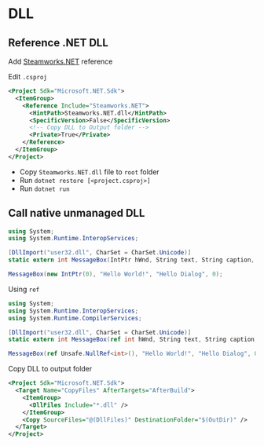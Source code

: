 # DLL

## Reference .NET DLL

Add [Steamworks.NET](https://steamworks.github.io/installation/) reference

Edit `.csproj`

```xml
<Project Sdk="Microsoft.NET.Sdk">
  <ItemGroup>
    <Reference Include="Steamworks.NET">
      <HintPath>Steamworks.NET.dll</HintPath>
      <SpecificVersion>False</SpecificVersion> 
      <!-- Copy DLL to Output folder -->
      <Private>True</Private>
    </Reference>
  </ItemGroup>
</Project>
```

- Copy `Steamworks.NET.dll` file to `root` folder
- Run `dotnet restore [<project.csproj>]`
- Run `dotnet run`

## Call native unmanaged DLL

```cs
using System;
using System.Runtime.InteropServices;

[DllImport("user32.dll", CharSet = CharSet.Unicode)]
static extern int MessageBox(IntPtr hWnd, String text, String caption, uint type);

MessageBox(new IntPtr(0), "Hello World!", "Hello Dialog", 0);
```

Using `ref`

```cs
using System;
using System.Runtime.InteropServices;
using System.Runtime.CompilerServices;

[DllImport("user32.dll", CharSet = CharSet.Unicode)]
static extern int MessageBox(ref int hWnd, String text, String caption, uint type);

MessageBox(ref Unsafe.NullRef<int>(), "Hello World!", "Hello Dialog", 0);
```

Copy DLL to output folder

```xml
<Project Sdk="Microsoft.NET.Sdk">
  <Target Name="CopyFiles" AfterTargets="AfterBuild">
    <ItemGroup>
      <DllFiles Include="*.dll" />
    </ItemGroup>
    <Copy SourceFiles="@(DllFiles)" DestinationFolder="$(OutDir)" />
  </Target>
</Project>
```
